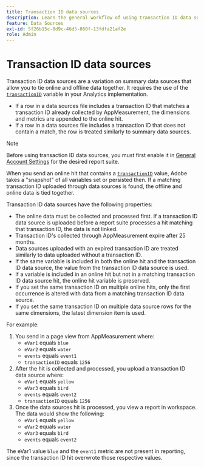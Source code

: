 ```yaml
---
title: Transaction ID data sources
description: Learn the general workflow of using transaction ID data sources.
feature: Data Sources
exl-id: 5f26b15c-8d9c-46d5-860f-13fdfa21af2e
role: Admin
---
```

# Transaction ID data sources

Transaction ID data sources are a variation on summary data sources that allow you to tie online and offline data together. It requires the use of the [`transactionID`](/help/implement/vars/page-vars/transactionid.md) variable in your Analytics implementation.

* If a row in a data sources file includes a transaction ID that matches a transaction ID already collected by AppMeasurement, the dimensions and metrics are appended to the online hit.
* If a row in a data sources file includes a transaction ID that does not contain a match, the row is treated similarly to summary data sources.

>[!NOTE]
>
>Before using transaction ID data sources, you must first enable it in [General Account Settings](/help/admin/admin/c-manage-report-suites/c-edit-report-suites/general/general-acct-settings-admin.md) for the desired report suite.

When you send an online hit that contains a [`transactionID`](/help/implement/vars/page-vars/transactionid.md) value, Adobe takes a "snapshot" of all variables set or persisted then. If a matching transaction ID uploaded through data sources is found, the offline and online data is tied together.

Transaction ID data sources have the following properties:

* The online data must be collected and processed first. If a transaction ID data source is uploaded before a report suite processes a hit matching that transaction ID, the data is not linked.
* Transaction ID's collected through AppMeasurement expire after 25 months.
* Data sources uploaded with an expired transaction ID are treated similarly to data uploaded without a transaction ID.
* If the same variable is included in both the online hit and the transaction ID data source, the value from the transaction ID data source is used.
* If a variable is included in an online hit but not in a matching transaction ID data source hit, the online hit variable is preserved.
* If you set the same transaction ID on multiple online hits, only the first occurrence is altered with data from a matching transaction ID data source.
* If you set the same transaction ID on multiple data source rows for the same dimensions, the latest dimension item is used.

For example:

1. You send in a page view from AppMeasurement where:
   * `eVar1` equals `blue`
   * `eVar2` equals `water`
   * `events` equals `event1`
   * `transactionID` equals `1256`
2. After the hit is collected and processed, you upload a transaction ID data source where:
   * `eVar1` equals `yellow`
   * `eVar3` equals `bird`
   * `events` equals `event2`
   * `transactionID` equals `1256`
3. Once the data sources hit is processed, you view a report in workspace. The data would show the following:
   * `eVar1` equals `yellow`
   * `eVar2` equals `water`
   * `eVar3` equals `bird`
   * `events` equals `event2`

The eVar1 value `blue` and the `event1` metric are not present in reporting, since the transaction ID hit overwrote those respective values.
